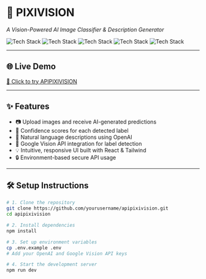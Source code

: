 # 🧠 PIXIVISION

*A Vision-Powered AI Image Classifier & Description Generator*

![Tech Stack](https://img.shields.io/badge/Machine%20Learning-TensorFlow-orange?style=for-the-badge)
![Tech Stack](https://img.shields.io/badge/Node.js-Express-green?style=for-the-badge)
![Tech Stack](https://img.shields.io/badge/OpenAI-API-blueviolet?style=for-the-badge)
![Tech Stack](https://img.shields.io/badge/Google%20Vision-API-yellow?style=for-the-badge)
![Tech Stack](https://img.shields.io/badge/React.js-TailwindCSS-0ea5e9?style=for-the-badge)

---

## 🌐 Live Demo

[🔗 Click to try APIPIXIVISION](https://pixivision.vercel.app) <!-- Replace with your deployed link -->

---

## ✨ Features

- 📷 Upload images and receive AI-generated predictions
- 🎯 Confidence scores for each detected label
- 📝 Natural language descriptions using OpenAI
- 🧠 Google Vision API integration for label detection
- 💡 Intuitive, responsive UI built with React & Tailwind
- 🔒 Environment-based secure API usage

---

## 🛠️ Setup Instructions

```bash
# 1. Clone the repository
git clone https://github.com/yourusername/apipixivision.git
cd apipixivision

# 2. Install dependencies
npm install

# 3. Set up environment variables
cp .env.example .env
# Add your OpenAI and Google Vision API keys

# 4. Start the development server
npm run dev
